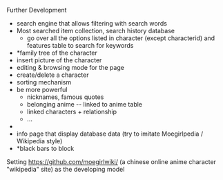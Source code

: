 Further Development
 - search engine that allows filtering with search words
 - Most searched item collection, search history database 
	- go over all the options listed in character (except characterid) and features table to search for keywords
 - *family tree of the character
 - insert picture of the character
 - editing & browsing mode for the page
 - create/delete a character
 - sorting mechanism
 - be more powerful 
 	- nicknames, famous quotes
 	- belonging anime -- linked to anime table
 	- linked characters + relationship
 	- ...
 - 
 - info page that display database data (try to imitate Moegirlpedia / Wikipedia style)
 - *black bars to block 


 Setting https://github.com/moegirlwiki/ (a chinese online anime character "wikipedia" site) as the developing model